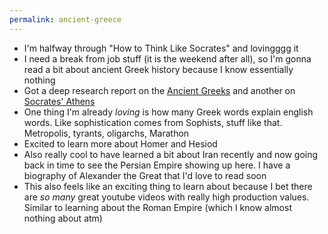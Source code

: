 ```yaml
---
permalink: ancient-greece
---
```


- I'm halfway through "How to Think Like Socrates" and lovingggg it
- I need a break from job stuff (it is the weekend after all), so I'm gonna read a bit about ancient Greek history because I know essentially nothing
- Got a deep research report on the [Ancient Greeks](https://docs.google.com/document/d/16_jdEXDsJ1sQeR7dabMw7v9JIexnjpt3u7sIHrjtp8g/edit?usp=sharing) and another on [Socrates' Athens](https://docs.google.com/document/d/1Q9ceGn4e1FZ8s5nDTEMI3fvEvgbMp4lWQSFOG_YJi_g/edit?tab=t.0)
- One thing I'm already *loving* is how many Greek words explain english words. Like sophistication comes from Sophists, stuff like that. Metropolis, tyrants, oligarchs, Marathon
- Excited to learn more about Homer and Hesiod
- Also really cool to have learned a bit about Iran recently and now going back in time to see the Persian Empire showing up here. I have a biography of Alexander the Great that I'd love to read soon
- This also feels like an exciting thing to learn about because I bet there are _so many_ great youtube videos with really high production values. Similar to learning about the Roman Empire (which I know almost nothing about atm)